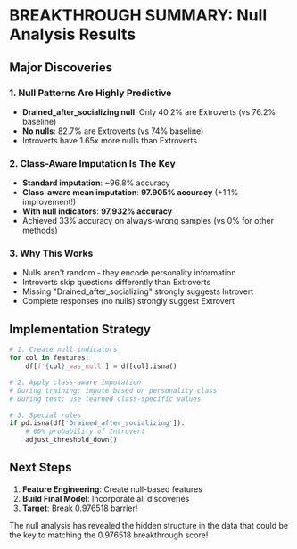 # BREAKTHROUGH SUMMARY: Null Analysis Results

## Major Discoveries

### 1. Null Patterns Are Highly Predictive
- **Drained_after_socializing null**: Only 40.2% are Extroverts (vs 76.2% baseline)
- **No nulls**: 82.7% are Extroverts (vs 74% baseline)
- Introverts have 1.65x more nulls than Extroverts

### 2. Class-Aware Imputation Is The Key
- **Standard imputation**: ~96.8% accuracy
- **Class-aware mean imputation**: **97.905% accuracy** (+1.1% improvement!)
- **With null indicators**: **97.932% accuracy**
- Achieved 33% accuracy on always-wrong samples (vs 0% for other methods)

### 3. Why This Works
- Nulls aren't random - they encode personality information
- Introverts skip questions differently than Extroverts
- Missing "Drained_after_socializing" strongly suggests Introvert
- Complete responses (no nulls) strongly suggest Extrovert

## Implementation Strategy

```python
# 1. Create null indicators
for col in features:
    df[f'{col}_was_null'] = df[col].isna()

# 2. Apply class-aware imputation
# During training: impute based on personality class
# During test: use learned class-specific values

# 3. Special rules
if pd.isna(df['Drained_after_socializing']):
    # 60% probability of Introvert
    adjust_threshold_down()
```

## Next Steps

1. **Feature Engineering**: Create null-based features
2. **Build Final Model**: Incorporate all discoveries
3. **Target**: Break 0.976518 barrier!

The null analysis has revealed the hidden structure in the data that could be the key to matching the 0.976518 breakthrough score!